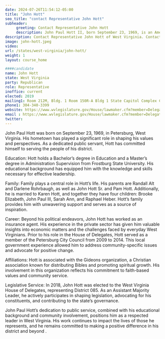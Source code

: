 ```yaml
---
date: 2024-07-26T11:54:12-05:00
title: "John Hott"
seo_title: "contact Representative John Hott"
subheader:
     greeting: Contact Representative John Hott
     description: John Paul Hott II, born September 23, 1969, is an American politician affiliated with the Republican Party. He serves as a member of the West Virginia House of Delegates, representing District 85, and assumed office on December 1, 2022.
description: Contact Representative John Hott of West Virginia. Contact information for John Hott includes email address, phone number, and mailing address.
image: john-hott.jpeg
video:
url: /states/west-virginia/john-hott/
weight: 1
layout: course_home

####candidate
name: John Hott
state: West Virginia
party: Republican
role: Representative
inoffice: current
elected: 2019
mailing1: Room 212M, Bldg. 1 Room 150R-A Bldg 1 State Capitol Complex Charleston, WV 25305
phone1: 304-340-3399
website: https://www.wvlegislature.gov/House/lawmaker.cfm?member=Delegate%20Hott/
email : https://www.wvlegislature.gov/House/lawmaker.cfm?member=Delegate%20Hott/
twitter:
---
```

John Paul Hott was born on September 23, 1969, in Petersburg, West Virginia. His hometown has played a significant role in shaping his values and perspectives. As a dedicated public servant, Hott has committed himself to serving the people of his district.

Education: Hott holds a Bachelor’s degree in Education and a Master’s degree in Administration Supervision from Frostburg State University. His educational background has equipped him with the knowledge and skills necessary for effective leadership.

Family: Family plays a central role in Hott’s life. His parents are Randall Alt and Darlene Rohrbaugh, as well as John Hott Sr. and Pam Hott. Additionally, he is married to Karen Hott, and together they have four children: Brooke Elizabeth, John Paul III, Sarah Ann, and Raphael Heber. Hott’s family provides him with unwavering support and serves as a source of inspiration.

Career: Beyond his political endeavors, John Hott has worked as an insurance agent. His experience in the private sector has given him valuable insights into economic matters and the challenges faced by everyday West Virginians. Prior to his role in the House of Delegates, Hott served as a member of the Petersburg City Council from 2009 to 2014. This local government experience allowed him to address community-specific issues and advocate for positive change.

Affiliations: Hott is associated with the Gideons organization, a Christian association known for distributing Bibles and promoting spiritual growth. His involvement in this organization reflects his commitment to faith-based values and community service.

Legislative Service: In 2018, John Hott was elected to the West Virginia House of Delegates, representing District 085. As an Assistant Majority Leader, he actively participates in shaping legislation, advocating for his constituents, and contributing to the state’s governance.

John Paul Hott’s dedication to public service, combined with his educational background and community involvement, positions him as a respected leader in West Virginia. His work continues to impact the lives of those he represents, and he remains committed to making a positive difference in his district and beyond .
